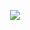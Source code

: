 <p align="center">
<img src="https://user-images.githubusercontent.com/80118217/190216801-15195a06-dd2a-4586-8fb9-2ddfce5e712b.JPG">
</p>
